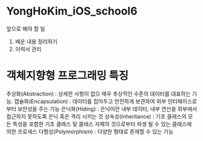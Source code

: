 # YongHoKim_iOS_school6
앞으로 해야 할 일
1) 배운 내용 정리하기
2) 이력서 관리

# 객체지향형 프로그래밍 특징
 추상화(Abstraction) : 상세한 사항이 없으 매우 추상적인 수준의 데이터를 대표하는 기능.
 캡슐화(Encapsulation) : 데이터를 잡아두고 안전하게 보관하여 외부 인터페이스로부터 보안성을 주는 기능
 은닉화(Hiding) : 은닉이란 내부 데이터, 내부 연산을 외부에서 접근하지 못하도록 은닉 혹은 격리 시키는 것
 상속성(Inheritance) : 기초 클래스의 모든 특성을 포함한 기초 클래스 및 클래스 자체의 것으로부터 파생 될 수 있는 클래스에 의한 프로세스
 다형성(Polymorphism) : 다양한 형태로 존재할 수 있는 기능